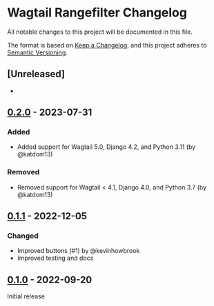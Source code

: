 # Wagtail Rangefilter Changelog

All notable changes to this project will be documented in this file.

The format is based on [Keep a Changelog](https://keepachangelog.com/en/1.0.0/),
and this project adheres to [Semantic Versioning](https://semver.org/spec/v2.0.0.html).

## [Unreleased]

-

## [0.2.0] - 2023-07-31

### Added

- Added support for Wagtail 5.0, Django 4.2, and Python 3.11 (by @katdom13)

### Removed

- Removed support for Wagtail < 4.1, Django 4.0, and Python 3.7 (by @katdom13)

## [0.1.1] - 2022-12-05

### Changed

- Improved buttons (#1) by @kevinhowbrook
- Improved testing and docs

## [0.1.0] - 2022-09-20

Initial release

<!-- TEMPLATE - keep below to copy for new releases -->
<!--


## [x.y.z] - YYYY-MM-DD

### Added

- ...

### Changed

- ...

### Removed

- ...

-->


[0.2.0]: https://github.com/wunderweiss/wagtail-rangefilter/releases/tag/v0.2.0
[0.1.1]: https://github.com/wunderweiss/wagtail-rangefilter/releases/tag/v0.1.1
[0.1.0]: https://github.com/wunderweiss/wagtail-rangefilter/releases/tag/v0.1.0
